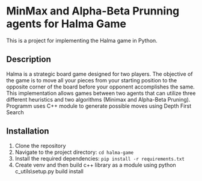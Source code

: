 # MinMax and Alpha-Beta Prunning agents for Halma Game

This is a project for implementing the Halma game in Python.

## Description

Halma is a strategic board game designed for two players. The objective of the game is to move all your pieces from your starting position to the opposite corner of the board before your opponent accomplishes the same. This implementation allows games between two agents that can utilize three different heuristics and two algorithms (Minimax and Alpha-Beta Pruning). Programm uses C++ module to generate possible moves using Depth First Search 


## Installation

1. Clone the repository
2. Navigate to the project directory: `cd halma-game`
3. Install the required dependencies: `pip install -r requirements.txt`
4. Create venv and then build c++ library as a module using python c_utils\setup.py build install



